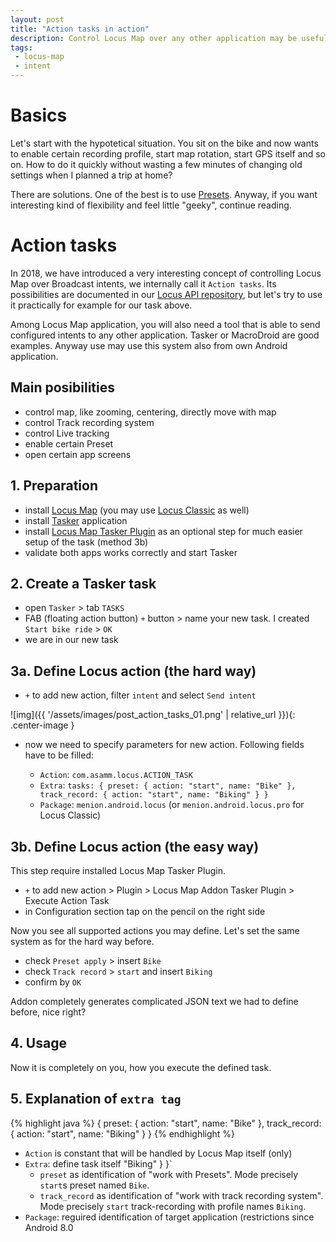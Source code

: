 ```yaml
---
layout: post
title: "Action tasks in action"
description: Control Locus Map over any other application may be useful, let's try it.
tags: 
 - locus-map
 - intent
---
```


# Basics

Let's start with the hypotetical situation. You sit on the bike and now wants to enable certain recording profile, start map rotation, start GPS itself and so on. How to do it quickly without wasting a few minutes of changing old settings when I planned a trip at home?

There are solutions. One of the best is to use [Presets](https://docs.locusmap.eu/doku.php?id=manual:user_guide:settings:presets). Anyway, if you want interesting kind of flexibility and feel little "geeky", continue reading.

# Action tasks

In 2018, we have introduced a very interesting concept of controlling Locus Map over Broadcast intents, we internally call it `Action tasks`. Its possibilities are documented in our [Locus API repository](https://github.com/asamm/locus-api/wiki/Action-tasks-(Broadcasts)), but let's try to use it practically for example for our task above.

Among Locus Map application, you will also need a tool that is able to send configured intents to any other application. Tasker or MacroDroid are good examples. Anyway use may use this system also from own Android application.

## Main posibilities

* control map, like zooming, centering, directly move with map
* control Track recording system
* control Live tracking
* enable certain Preset
* open certain app screens

## 1. Preparation

* install [Locus Map](https://play.google.com/store/apps/details?id=menion.android.locus) (you may use [Locus Classic](https://play.google.com/store/apps/details?id=menion.android.locus.pro) as well)
* install [Tasker](https://play.google.com/store/apps/details?id=net.dinglisch.android.taskerm) application
* install [Locus Map Tasker Plugin](https://play.google.com/store/apps/details?id=falcosc.locus.addon.tasker) as an optional step for much easier setup of the task (method 3b)
* validate both apps works correctly and start Tasker

## 2. Create a Tasker task

* open `Tasker` > tab `TASKS`
* FAB (floating action button) `+` button > name your new task. I created `Start bike ride` > `OK`
* we are in our new task

## 3a. Define Locus action (the hard way)

* `+` to add new action, filter `intent` and select `Send intent`

![img]({{ '/assets/images/post_action_tasks_01.png' | relative_url }}){: .center-image }

* now we need to specify parameters for new action. Following fields have to be filled:

  * `Action`: `com.asamm.locus.ACTION_TASK`
  * `Extra`: `tasks: { preset: { action: "start", name: "Bike" }, track_record: { action: "start", name: "Biking" } }`
  * `Package`: `menion.android.locus` (or `menion.android.locus.pro` for Locus Classic)

## 3b. Define Locus action (the easy way)

This step require installed Locus Map Tasker Plugin.

* `+` to add new action > Plugin > Locus Map Addon Tasker Plugin > Execute Action Task
* in Configuration section tap on the pencil on the right side

Now you see all supported actions you may define. Let's set the same system as for the hard way before.

* check `Preset apply` > insert `Bike`
* check `Track record` > `start` and insert `Biking`
* confirm by `OK`

Addon completely generates complicated JSON text we had to define before, nice right?

## 4. Usage

Now it is completely on you, how you execute the defined task.

## 5. Explanation of `extra tag`

{% highlight java %}
{ 
  preset: { 
    action: "start", 
    name: "Bike" 
  },
  track_record: {
    action: "start",
    name: "Biking"
  }
}
{% endhighlight %}

  * `Action` is constant that will be handled by Locus Map itself (only)
  * `Extra`: define task itself "Biking" } }`
    * `preset` as identification of "work with Presets". Mode precisely `start`s preset named `Bike`.
    * `track_record` as identification of "work with track recording system".  Mode precisely `start` track-recording with profile names `Biking`.
  * `Package`: reguired identification of target application (restrictions since Android 8.0
